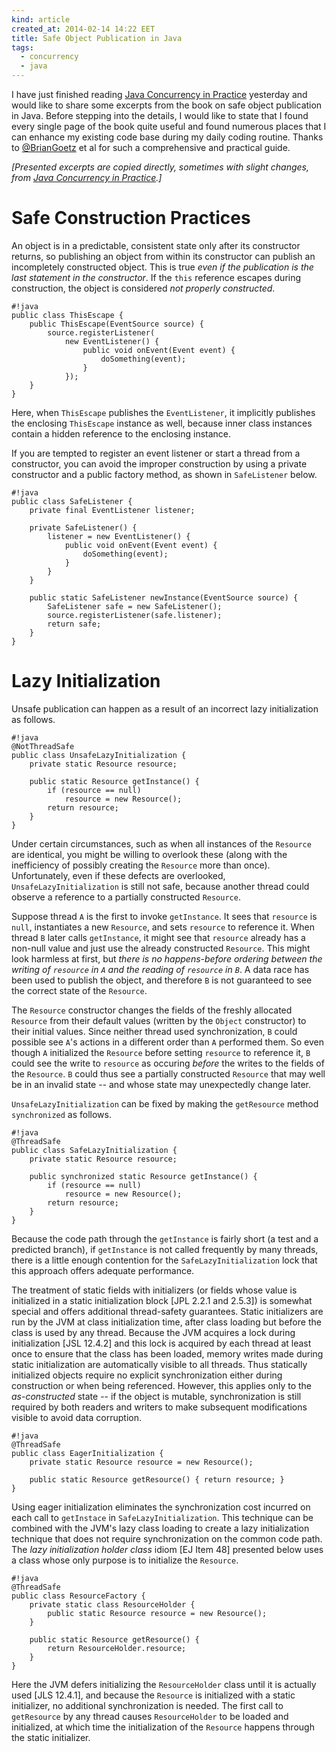 ```yaml
---
kind: article
created_at: 2014-02-14 14:22 EET
title: Safe Object Publication in Java
tags:
  - concurrency
  - java
---
```


I have just finished reading [Java Concurrency in Practice](http://jcip.net/) yesterday and would like to share some excerpts from the book on safe object publication in Java. Before stepping into the details, I would like to state that I found every single page of the book quite useful and found numerous places that I can enhance my existing code base during my daily coding routine. Thanks to [@BrianGoetz](https://twitter.com/BrianGoetz) et al for such a comprehensive and practical guide.

*[Presented excerpts are copied directly, sometimes with slight changes, from [Java Concurrency in Practice](http://jcip.net/).]*

Safe Construction Practices
===========================

An object is in a predictable, consistent state only after its constructor returns, so publishing an object from within its constructor can publish an incompletely constructed object. This is true *even if the publication is the last statement in the constructor*. If the `this` reference escapes during construction, the object is considered *not properly constructed*.

    #!java
    public class ThisEscape {
        public ThisEscape(EventSource source) {
            source.registerListener(
                new EventListener() {
                    public void onEvent(Event event) {
                        doSomething(event);
                    }
                });
        }
    }

Here, when `ThisEscape` publishes the `EventListener`, it implicitly publishes the enclosing `ThisEscape` instance as well, because inner class instances contain a hidden reference to the enclosing instance.

If you are tempted to register an event listener or start a thread from a constructor, you can avoid the improper construction by using a private constructor and a public factory method, as shown in `SafeListener` below.

    #!java
    public class SafeListener {
        private final EventListener listener;

        private SafeListener() {
            listener = new EventListener() {
                public void onEvent(Event event) {
                    doSomething(event);
                }
            }
        }

        public static SafeListener newInstance(EventSource source) {
            SafeListener safe = new SafeListener();
            source.registerListener(safe.listener);
            return safe;
        }
    }

Lazy Initialization
===================

Unsafe publication can happen as a result of an incorrect lazy initialization as follows.

    #!java
    @NotThreadSafe
    public class UnsafeLazyInitialization {
        private static Resource resource;

        public static Resource getInstance() {
            if (resource == null)
                resource = new Resource();
            return resource;
        }
    }

Under certain circumstances, such as when all instances of the `Resource` are identical, you might be willing to overlook these (along with the inefficiency of possibly creating the `Resource` more than once). Unfortunately, even if these defects are overlooked, `UnsafeLazyInitialization` is still not safe, because another thread could observe a reference to a partially constructed `Resource`.

Suppose thread `A` is the first to invoke `getInstance`. It sees that `resource` is `null`, instantiates a new `Resource`, and sets `resource` to reference it. When thread `B` later calls `getInstance`, it might see that `resource` already has a non-null value and just use the already constructed `Resource`. This might look harmless at first, but *there is no happens-before ordering between the writing of `resource` in `A` and the reading of `resource` in `B`*. A data race has been used to publish the object, and therefore `B` is not guaranteed to see the correct state of the `Resource`.

The `Resource` constructor changes the fields of the freshly allocated `Resource` from their default values (written by the `Object` constructor) to their initial values. Since neither thread used synchronization, `B` could possible see `A`'s actions in a different order than `A` performed them. So even though `A` initialized the `Resource` before setting `resource` to reference it, `B` could see the write to `resource` as occuring *before* the writes to the fields of the `Resource`. `B` could thus see a partially constructed `Resource` that may well be in an invalid state -- and whose state may unexpectedly change later.

`UnsafeLazyInitialization` can be fixed by making the `getResource` method `synchronized` as follows.

    #!java
    @ThreadSafe
    public class SafeLazyInitialization {
        private static Resource resource;

        public synchronized static Resource getInstance() {
            if (resource == null)
                resource = new Resource();
            return resource;
        }
    }

Because the code path through the `getInstance` is fairly short (a test and a predicted branch), if `getInstance` is not called frequently by many threads, there is a little enough contention for the `SafeLazyInitialization` lock that this approach offers adequate performance.

The treatment of static fields with initializers (or fields whose value is initialized in a static initialization block [JPL 2.2.1 and 2.5.3]) is somewhat special and offers additional thread-safety guarantees. Static initializers are run by the JVM at class initialization time, after class loading but before the class is used by any thread. Because the JVM acquires a lock during initialization [JSL 12.4.2] and this lock is acquired by each thread at least once to ensure that the class has been loaded, memory writes made during static initialization are automatically visible to all threads. Thus statically initialized objects require no explicit synchronization either during construction or when being referenced. However, this applies only to the *as-constructed* state -- if the object is mutable, synchronization is still required by both readers and writers to make subsequent modifications visible to avoid data corruption.

    #!java
    @ThreadSafe
    public class EagerInitialization {
        private static Resource resource = new Resource();

        public static Resource getResource() { return resource; }
    }

Using eager initialization eliminates the synchronization cost incurred on each call to `getInstace` in `SafeLazyInitialization`. This technique can be combined with the JVM's lazy class loading to create a lazy initialization technique that does not require synchronization on the common code path. The *lazy initialization holder class* idiom [EJ Item 48] presented below uses a class whose only purpose is to initialize the `Resource`.

    #!java
    @ThreadSafe
    public class ResourceFactory {
        private static class ResourceHolder {
            public static Resource resource = new Resource();
        }

        public static Resource getResource() {
            return ResourceHolder.resource;
        }
    }

Here the JVM defers initializing the `ResourceHolder` class until it is actually used [JLS 12.4.1], and because the `Resource` is initialized with a static initializer, no additional synchronization is needed. The first call to `getResource` by any thread causes `ResourceHolder` to be loaded and initialized, at which time the initialization of the `Resource` happens through the static initializer.
